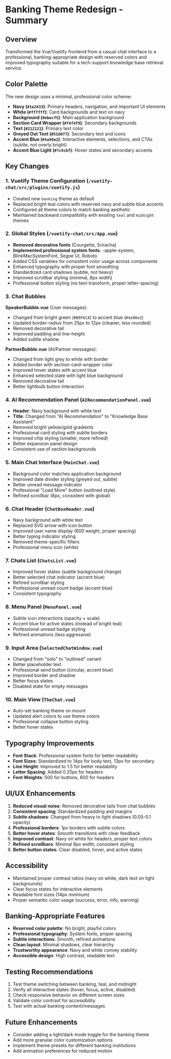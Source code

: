 # Banking Theme Redesign - Summary

## Overview
Transformed the Vue/Vuetify frontend from a casual chat interface to a professional, banking-appropriate design with reserved colors and improved typography suitable for a tech-support knowledge base retrieval service.

## Color Palette
The new design uses a minimal, professional color scheme:

- **Navy (`#1e2633`)**: Primary headers, navigation, and important UI elements
- **White (`#ffffff`)**: Card backgrounds and text on navy
- **Background (`#ebecf5`)**: Main application background
- **Section Card Wrapper (`#f4f4f9`)**: Secondary backgrounds
- **Text (`#212121`)**: Primary text color
- **Greyed Out Text (`#516077`)**: Secondary text and icons
- **Accent Blue (`#4a90e2`)**: Interactive elements, selections, and CTAs (subtle, not overly bright)
- **Accent Blue Light (`#7c9cbf`)**: Hover states and secondary accents

## Key Changes

### 1. Vuetify Theme Configuration (`/vuetify-chat/src/plugins/vuetify.js`)
- Created new `banking` theme as default
- Replaced bright teal colors with reserved navy and subtle blue accents
- Configured all theme colors to match banking aesthetic
- Maintained backward compatibility with existing `teal` and `midnight` themes

### 2. Global Styles (`/vuetify-chat/src/App.vue`)
- **Removed decorative fonts** (Courgette, Sriracha)
- **Implemented professional system fonts**: -apple-system, BlinkMacSystemFont, Segoe UI, Roboto
- Added CSS variables for consistent color usage across components
- Enhanced typography with proper font smoothing
- Standardized card shadows (subtle, not heavy)
- Improved scrollbar styling (minimal, 8px width)
- Professional button styling (no text-transform, proper letter-spacing)

### 3. Chat Bubbles
**SpeakerBubble.vue** (User messages):
- Changed from bright green (`#B9F6CA`) to accent blue (`#4a90e2`)
- Updated border-radius from 25px to 12px (cleaner, less rounded)
- Removed decorative tail
- Improved padding and line-height
- Added subtle shadow

**PartnerBubble.vue** (AI/Partner messages):
- Changed from light grey to white with border
- Added border with section-card-wrapper color
- Improved hover states with accent blue
- Enhanced selected state with light blue background
- Removed decorative tail
- Better lightbulb button interaction

### 4. AI Recommendation Panel (`AIRecommendationPanel.vue`)
- **Header**: Navy background with white text
- **Title**: Changed from "AI Recommendation" to "Knowledge Base Assistant"
- Removed bright yellow/gold gradients
- Professional card styling with subtle borders
- Improved chip styling (smaller, more refined)
- Better expansion panel design
- Consistent use of section backgrounds

### 5. Main Chat Interface (`MainChat.vue`)
- Background color matches application background
- Improved date divider styling (greyed out, subtle)
- Better unread message indicator
- Professional "Load More" button (outlined style)
- Refined scrollbar (8px, consistent with global)

### 6. Chat Header (`ChatBoxHeader.vue`)
- Navy background with white text
- Replaced SVG arrow with icon button
- Improved user name display (600 weight, proper spacing)
- Better typing indicator styling
- Removed theme-specific filters
- Professional menu icon (white)

### 7. Chats List (`ChatsList.vue`)
- Improved hover states (subtle background change)
- Better selected chat indicator (accent blue)
- Refined scrollbar styling
- Professional unread count badge (accent blue)
- Consistent typography

### 8. Menu Panel (`MenuPanel.vue`)
- Subtle icon interactions (opacity + scale)
- Accent blue for active states (instead of bright teal)
- Professional unread badge styling
- Refined animations (less aggressive)

### 9. Input Area (`SelectedChatWindow.vue`)
- Changed from "solo" to "outlined" variant
- Better placeholder text
- Professional send button (circular, accent blue)
- Improved border and shadow
- Better focus states
- Disabled state for empty messages

### 10. Main View (`TheChat.vue`)
- Auto-set banking theme on mount
- Updated alert colors to use theme colors
- Professional collapse button styling
- Better hover states

## Typography Improvements
- **Font Stack**: Professional system fonts for better readability
- **Font Sizes**: Standardized to 14px for body text, 13px for secondary
- **Line Height**: Improved to 1.5 for better readability
- **Letter Spacing**: Added 0.25px for headers
- **Font Weights**: 500 for buttons, 600 for headers

## UI/UX Enhancements
1. **Reduced visual noise**: Removed decorative tails from chat bubbles
2. **Consistent spacing**: Standardized padding and margins
3. **Subtle shadows**: Changed from heavy to light shadows (0.05-0.1 opacity)
4. **Professional borders**: 1px borders with subtle colors
5. **Better hover states**: Smooth transitions with clear feedback
6. **Improved contrast**: Navy on white for headers, proper text colors
7. **Refined scrollbars**: Minimal 8px width, consistent styling
8. **Better button states**: Clear disabled, hover, and active states

## Accessibility
- Maintained proper contrast ratios (navy on white, dark text on light backgrounds)
- Clear focus states for interactive elements
- Readable font sizes (14px minimum)
- Proper semantic color usage (success, error, info, warning)

## Banking-Appropriate Features
- **Reserved color palette**: No bright, playful colors
- **Professional typography**: System fonts, proper spacing
- **Subtle interactions**: Smooth, refined animations
- **Clean layout**: Minimal shadows, clear hierarchy
- **Trustworthy appearance**: Navy and white convey stability
- **Accessible design**: High contrast, readable text

## Testing Recommendations
1. Test theme switching between banking, teal, and midnight
2. Verify all interactive states (hover, focus, active, disabled)
3. Check responsive behavior on different screen sizes
4. Validate color contrast for accessibility
5. Test with actual banking content/messages

## Future Enhancements
- Consider adding a light/dark mode toggle for the banking theme
- Add more granular color customization options
- Implement theme presets for different banking institutions
- Add animation preferences for reduced motion
